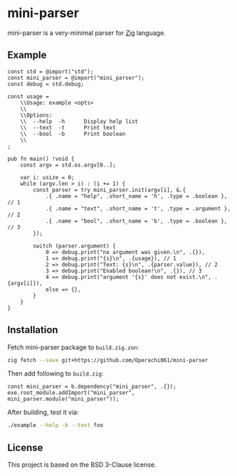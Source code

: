 # mini-parser
mini-parser is a very-minimal parser for [Zig](https://ziglang.org) language.

## Example
```zig
const std = @import("std");
const mini_parser = @import("mini_parser");
const debug = std.debug;

const usage =
    \\Usage: example <opts>
    \\
    \\Options:
    \\  --help  -h      Display help list
    \\  --text  -t      Print text
    \\  --bool  -b      Print boolean
    \\
;

pub fn main() !void {
    const argv = std.os.argv[0..];

    var i: usize = 0;
    while (argv.len > i) : (i += 1) {
        const parser = try mini_parser.init(argv[i], &.{
            .{ .name = "help", .short_name = 'h', .type = .boolean }, // 1
            .{ .name = "text", .short_name = 't', .type = .argument }, // 2
            .{ .name = "bool", .short_name = 'b', .type = .boolean }, // 3
        });

        switch (parser.argument) {
            0 => debug.print("no argument was given.\n", .{}),
            1 => debug.print("{s}\n", .{usage}), // 1
            2 => debug.print("Text: {s}\n", .{parser.value}), // 2
            3 => debug.print("Enabled boolean!\n", .{}), // 3
            4 => debug.print("argument '{s}' does not exist.\n", .{argv[i]}),
            else => {},
        }
    }
}
```

## Installation

Fetch mini-parser package to `build.zig.zon`:
```sh
zig fetch --save git+https://github.com/Operachi061/mini-parser
```

Then add following to `build.zig`:
```zig
const mini_parser = b.dependency("mini_parser", .{});
exe.root_module.addImport("mini_parser", mini_parser.module("mini_parser"));
```

After building, test it via:
```sh
./example --help -b --text foo
```

## License
This project is based on the BSD 3-Clause license.
